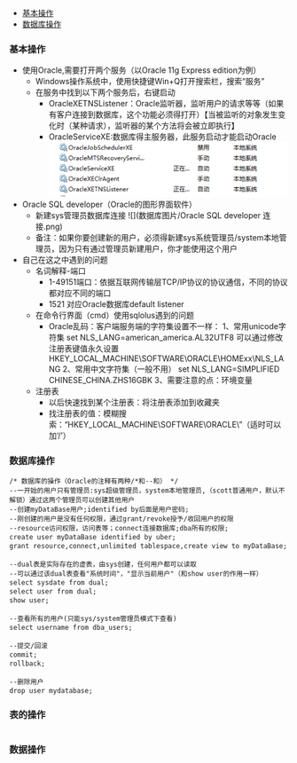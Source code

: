 <!-- TOC -->
- [基本操作](#基本操作)
- [数据库操作](#数据库操作)

### 基本操作
- 使用Oracle,需要打开两个服务（以Oracle 11g Express edition为例）
	- Windows操作系统中，使用快捷键Win+Q打开搜索栏，搜索“服务”
	- 在服务中找到以下两个服务后，右键启动
		- OracleXETNSListener：Oracle监听器，监听用户的请求等等（如果有客户连接到数据库，这个功能必须得打开）【当被监听的对象发生变化时（某种请求），监听器的某个方法将会被立即执行】	
		- OracleServiceXE:数据库得主服务器，此服务启动才能启动Oracle
		![](数据库图片/服务.png)
- Oracle SQL developer（Oracle的图形界面软件）
	- 新建sys管理员数据库连接
	![](数据库图片/Oracle SQL developer 连接.png)
	- 备注：如果你要创建新的用户，必须得新建sys系统管理员/system本地管理员，因为只有通过管理员新建用户，你才能使用这个用户
- 自己在这之中遇到的问题
	- 名词解释-端口
		- 1-49151端口：依据互联网传输层TCP/IP协议的协议通信，不同的协议都对应不同的端口
		- 1521 对应Oracle数据库default listener
	- 在命令行界面（cmd）使用sqlolus遇到的问题
		- Oracle乱码：客户端服务端的字符集设置不一样：
		1、常用unicode字符集 set NLS_LANG=american_america.AL32UTF8 可以通过修改注册表键值永久设置 HKEY_LOCAL_MACHINE\SOFTWARE\ORACLE\HOMExx\NLS_LANG
		2、常用中文字符集（一般不用） set NLS_LANG=SIMPLIFIED CHINESE_CHINA.ZHS16GBK 
  		3、需要注意的点：环境变量
	- 注册表
		- 以后快速找到某个注册表：将注册表添加到收藏夹
		- 找注册表的值：模糊搜索：“HKEY_LOCAL_MACHINE\SOFTWARE\ORACLE\”（适时可以加‘/’）

### 数据库操作
```Oracle
/* 数据库的操作（Oracle的注释有两种/*和--和） */
--一开始的用户只有管理员:sys超级管理员，system本地管理员,（scott普通用户，默认不解锁）通过这两个管理员可以创建其他用户
--创建myDataBase用户;identified by后面是用户密码;
--刚创建的用户是没有任何权限，通过grant/revoke授予/收回用户的权限
--resource访问权限，访问表等；connect连接数据库;dba所有的权限;
create user myDataBase identified by uber;
grant resource,connect,unlimited tablespace,create view to myDataBase;

--dual表是实际存在的虚表，由sys创建，任何用户都可以读取
--可以通过该dual表查看"系统时间"，"显示当前用户"（和show user的作用一样）
select sysdate from dual;
select user from dual;
show user;

--查看所有的用户(只能sys/system管理员模式下查看)
select username from dba_users;

--提交/回滚
commit;
rollback;

--删除用户
drop user mydatabase;

```

### 表的操作
```Oracle

```

### 数据操作
```Oracle

```